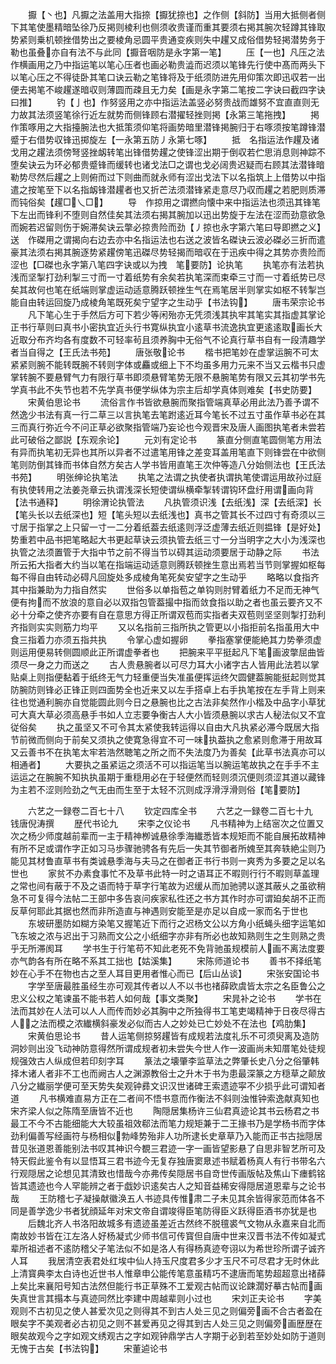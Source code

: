 <!-- { "loadSidebar": true } -->
　　擫【丶也】凡擫之法盖用大指捺【擫犹捺也】之作侧【斜防】当用大抵侧者侧下其笔使墨精暗坠徐乃反掲则棱利也侧须收贵谨而重其要须右掲其腕次轻蹲其锋取势紧则乗机顿挫借势出之要棱角忌圆平贵通变疾则失中趯又成俗借势轻掲潜势务于勒也虽叠亦自有法不与此同【擫音咽防是永字第一笔】
　　压【一也】凡压之法作横画用之乃中指运笔以笔心压者也画必勒贵澁而迟须以笔锋先行使中髙而两头下以笔心压之不得徒卧其笔口诀云勒之笔锋将及于纸须防进先用仰策次即迅収若一出便去掲笔不峻趯遂暗収则薄圆而疎且无力矣【画是永字第二笔按二字诀曰截四字诀曰推】
　　钓【亅也】作努竖用之亦中指运法盖竖必努贵战而雄努不宜直直则无力故其法须竖笔徐行近左就势而侧锋顾右潜擢轻挫则掲【永第三笔拖拽】
　　掲　作策啄用之大指擡腕法也大抵策须仰笔将画势暗里潜锋掲腕归于右啄须按笔蹲锋潜蹙于右借势収锋迅掷旋左【一永第五防丿永第七啄】
　　抵　名指运法作趯及诸戈用之趯法须傍弩竖挫衂转笔出锋借势趯之使锋涩出期于倒収若伫思消息则神踪不堕矣诀云为环必郁贵蹙锋而缓转也诸戈法□之谓也戈必阔贵迟疑而右顾其法潜锋暗勒势尽然后趯之上则俯而过下则曲而就永师有涩出戈法下以名指筑上上借势以中指遣之按笔至下以名指衂锋潜趯者也又折芒法须潜锋紧走意尽乃収而趯之若肥则质滞而钝俗矣【趯□乀□】
　　导　作掠用之谓撚向懐中来中指运法也须迅其锋笔下左出而锋利不堕则自然佳矣其法须右揭其腕加以迅出势旋于左法在涩而劲意欲急而婉若迟留则伤于婉滞矣诀云撆必掠贵险而劲【丿掠也永字第六笔曰导即撚之义】送　作磔用之谓揭向右边去亦中名指运法也右送之波皆名磔诀云波必磔必三折而遣豪其法须右掲其腕逐势紧趯傍笔迅磔尽势轻揭而暗収在于迅疾中得之其势亦贵险而涩也【□磔也永字第八笔四字诀或以为拽　笔要防】论执笔
　　执笔亦有法若执浅而坚掣打劲利掣三寸而一寸着纸势有余矣若执笔深而束牵三寸而一寸着纸势已尽矣其故何也笔在纸端则掌虚运动适意腾跃顿挫生气在焉笔居半则掌实如枢不转掣岂能自由转运回旋乃成棱角笔既死矣宁望字之生动乎【书法钩】
　　唐韦荣宗论书
　　凡下笔心生于手然后方可下若少等闲殆亦无凭须浅其执牢其笔实其指虚其掌论正书行草则曰真书小密执宜近头行书寛纵执宜小逺草书流逸执宜更逺逺取画长大近取分布齐均各有度数不可轻率茍且须养胸中无俗气不论真行草书自有一段清趣学者当自得之【王氏法书苑】
　　唐张敬论书
　　楷书把笔妙在虚掌运腕不可太紧紧则腕不能转既腕不转则字体或麤或细上下不均虽多用力元来不当又云楷书只虚掌转腕不要悬臂气力有限行草书即须悬臂笔势无限不悬腕笔势有限又云其初学书先学真书此不失节也若不先学真书便学纵体为宗主后却学真体则难矣【书史防要】
　　宋黄伯思论书
　　流俗言作书皆欲悬腕而聚指管端真草必用此法乃善予谓不然逸少书法有真一行二草三以言执笔去笔跗逺近耳今笔长不过五寸虽作草书必在其三而真行弥近今不问正草必欲聚指管端乃妄论也今观晋宋及唐人画图执笔者未尝若此可破俗之鄙説【东观余论】
　　元刘有定论书
　　篆直分侧直笔圆侧笔方用法有异而执笔初无异也其所以异者不过遣笔用锋之差变耳盖用笔直下则锋尝在中欲侧笔则防倒其锋而书体自然方矣古人学书皆用直笔王次仲等造八分始侧法也【王氏法书苑】
　　明张绅论执笔法
　　执笔之法谓之执使者执谓执笔使谓运用故孙过庭有执使转用之法姜尧章云执谓浅深长短使谓纵横牵掣转谓钩环盘纡用谓画向背【法书通释】
　　明徐渭论执管法
　　凡执管须识浅【去纸浅】深【去纸深】长【笔头长以去纸深也】短【笔头短以去纸浅也】真书之管其长不过四寸有奇须以三寸居于指掌之上只留一寸一二分着纸葢去纸逺则浮泛虚薄去纸近则揾锋【是好处】势重若中品书把笔略起大书更起草诀云须执管去纸三寸一分当明字之大小为浅深也执管之法须置管于大指中节之前不得当节以碍其运动须要居于动静之际
　　书法所云拓大指者大约当以笔在指端运动适意则腾跃顿挫生意出焉若当节则掌握如枢每每不得自由转动必碍凡回旋处多成棱角笔死矣安望字之生动乎
　　略略以食指齐其中指兼助为力指自然实
　　世俗多以单指苞之单钩则肘臂着纸力不足而无神气便有拘而不放浪的意自必以双指包管葢撮中指而敛食指以助之者也虽云要齐又不必十分牵之使齐亦要有自在意思方得正所谓双苞而实指者夫双苞则坚坚则掣打劲利齐指则实实则筋力均平
　　又以名指前三指所执之管更以小指拒前名指虽用大中食三指着力亦须五指共执
　　令掌心虚如握卵
　　拳指塞掌便能絶其力势拳须虚则运用便易转侧圆顺此正所谓虚拳者也
　　把腕来平平挺起凡下笔画波撆屈曲皆须尽一身之力而送之
　　古人贵悬腕者以可尽力耳大小诸字古人皆用此法若以掌贴桌上则指便黏着于纸终无气力轻重便当失准虽便挥运终欠圆健葢腕能挺起则觉其防腕防则锋必正锋正则四面势全也近来又以左手搭卓上右手执笔按在左手背上则来往也觉通利腕亦自觉能圆此则今日之悬腕也比之古法非矣然作小楷及中品字小草犹可大真大草必须高悬手书如人立志要争衡古人大小皆须悬腕以求古人秘法似又不宜従俗矣
　　执之虽坚又不可令其太紧使我转运得以自由大凡执紧必滞今既居大指节前微而侧向于前矣又须执之使寛急得宜不可一味执葢执之愈紧则愈滞于用故耳又云善书不在执笔太牢若浩然聴笔之所之而不失法度乃为善矣【此草书法真亦可以相通者】
　　大要执之虽紧运之须活不可以指运笔当以腕运笔故执之在手手不主运运之在腕腕不知执执虽期于重穏用必在于轻便然而轻则须沉便则须涩其道以藏锋为主若不涩则险劲之气无由而生至于太轻不沉则成浮滑浮滑则俗【笔要防】








　　六艺之一録卷二百七十八
　　钦定四库全书
　　六艺之一録卷二百七十九　　钱唐倪涛撰
　　歴代书论九
　　宋李之仪论书
　　凡书精神为上结宻次之位置又次之杨少师度越前辈而一主于精神栁诚悬徐季海纎悉皆本规矩而不能自展拓故精神有所不足或谓作字正如习马歩骤驰骋各有先后一失其节御者所媿至其奔轶絶尘则乃能见其材鲁直草书有类诚悬季海与夫马之在御者正书行书则一爽秀为多要之足以名世也
　　家贫不办素食事忙不及草书此特一时之语耳正不暇则行行不暇则草盖理之常也间有蔽于不及之语而特于草字行笔故为迟缓从而加驰骋以遂其蔽乆之虽欲稍急不可复得今法帖二王部中多告哀问疾家私徃还之书方其作时亦可谓廹矣胡不正而反草何耶此其据也然而非所造直与神遇则安能至是亦足以自成一家而名于世也
　　东坡研墨防如糊方染笔又握笔近下而行之迟杨文公以方角小纸蝇头细字运笔如飞东坡之浓与迟出于习熟而文公之小纸细字亦非有所必也故知熟则生之生则熟之贵乎无所滞阂耳
　　学书生于行笔苟不知此老死不免背驰虽规模前人画不离法度要亦气韵各有所在略不系其工拙也【姑溪集】
　　宋陈师道论书
　　善书不择纸笔妙在心手不在物也古之至人耳目更用者惟心而已【后山丛谈】
　　宋张安国论书
　　字学至唐最胜虽经生亦可观其传者以人不以书也禇薛欧虞皆太宗之名臣鲁公之忠义公权之笔谏虽不能书若人如何哉【事文类聚】
　　宋晁补之论书
　　学书在法而其妙在人法可以人人而传而妙必其胸中之所独得书工笔吏竭精神于日夜尽得古人之法而模之浓纎横斜豪发必似而古人之妙处已亡妙处不在法也【鸡肋集】
　　宋黄伯思论书
　　昔人运笔侧掠努趯皆有成规若法度礼乐不可须臾离及造防洞妙则出没飞动神防意得然所谓成规者初未尝失今世人作一波画尚未知厝笔处徒规规强效古人纵成但若印刻字耳
　　篆法之壊肇李监草法之弊肇长史八分之俗肇韩择木诸人者非不工也而阙古人之渊源教俗士之升木于书为患最深篆之方穏草之颠放八分之纎丽学便可至天势失矣观钟彞文识汉世诸碑王索遗迹寜不少损乎此可谓知者道
　　凡书横难直易方正在二者间不悟书意而作衡法不斜则浊惟钟索逸献真知也宋齐梁人似之陈隋至唐皆不近也
　　陶隠居集杨许三仙君真迹论其书云杨君之书最工不今不古能细能大大较虽祖效郗法而笔力规矩兼于二王掾书乃是学杨书而字体劲利偏善写经画符与杨相似勃峰势殆非人功所逮长史章草乃入能而正书古拙隠居昔见张道恩善能别法书叹其神识今覩三君迹一字一画皆望影悬了自思非智艺所可及特天假此鉴令有以显悟耳三君书迹今无复存独唐窦臮述书赋着杨真人有行书带名六行观隠居之论想见其清致也惜哉今亦弗传矣隠居书自竒世传画版帖及焦山下瘗鹤铭皆其遗迹也今人罕能辨之者于戯妙识逺矣古人之知音益稀安得隠居道恩辈与之论书哉
　　王防稽七子凝操献徽涣五人书迹具传惟肃二子未见其余皆得家范而体各不同是善学逸少书者犹顔延年对宋文帝自谓竣得臣笔防得臣义跃得臣酒书亦犹是也
　　后魏北齐人书洛阳故城多有遗迹虽差近古然终不脱氊裘气文物从永嘉来自北而南故妙书皆在江左洛人好杨凝式少师书信可传寳但自唐中世来汉晋书法不传如凝式辈所祖述者不逺防稽父子笔法似不如是洛人有得杨真迹夸诩以为希世珍所谓子诚齐人耳
　　我居清空表君处红埃中仙人持玉尺度君多少才玉尺不可尽君才无时休此上清寳典李太白诗也近世书人惟章申公能传笔意虽精巧不逮唐而笔势超超意出禇薛上矣比来襄阳号知古法然但能行书正草殊不工爱观古帖而议论踈濶好摹古帖而画失真世言其搨本与真迹同然比李建中周越辈则小过也
　　宋刘正夫论书
　　字美观则不古初见之使人甚爱次见之则得其不到古人处三见之则偏旁画不合古者盈在眼矣字不美观者必古初见之则不甚爱再见之得其到古人处三见之则偏旁画歴歴在眼矣故观今之字如观文绣观古之字如观钟鼎学古人字期于必到若至妙处如防于道则无愧于古矣【书法钩】
　　宋董逌论书
